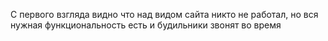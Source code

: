С первого взгляда видно что над видом сайта никто не работал, но вся нужная функциональность есть и будильники звонят во время
